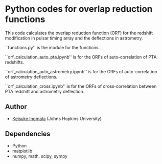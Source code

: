 # Python codes for overlap reduction functions

This code calculates the overlap reduction function (ORF) for the redshift modification in pulsar timing array and the deflections in astrometry.

``functions.py'' is the module for the functions.

``orf_calculation_auto_pta.ipynb'' is for the ORFs of auto-correlation of PTA redshifts. 

``orf_calculation_auto_astrometry.ipynb'' is for the ORFs of auto-correlation of astrometry deflections. 

``orf_calculation_cross.ipynb'' is for the ORFs of cross-correlation between PTA redshift and astrometry deflection. 

## Author
- [Keisuke Inomata](mailto:kinomat1@jhu.edu) (Johns Hopkins University)

## Dependencies
- Python
- matplotlib
- numpy, math, scipy, sympy

